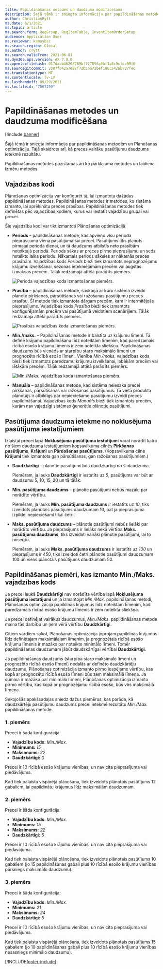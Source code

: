```yaml
---
title: Papildināšanas metodes un daudzuma modificēšana
description: Šajā tēmā ir sniegta informācija par papildināšanas metodēm un Plānošanas optimizāciju. Tajā skaidrots arī, kā preces vairāku pasūtījumu daudzums ietekmē rezultātu.
author: ChristianRytt
ms.date: 6/1/2021
ms.topic: article
ms.search.form: ReqGroup, ReqItemTable, InventItemOrderSetup
audience: Application User
ms.reviewer: kamaybac
ms.search.region: Global
ms.author: crytt
ms.search.validFrom: 2021-06-01
ms.dyn365.ops.version: AX 7.0.0
ms.openlocfilehash: 017dabb46265769bf727056a9bf1a8c0cfdc99f6
ms.sourcegitcommit: 3b87f042a7e97f72b5aa73bef186c5426b937fec
ms.translationtype: MT
ms.contentlocale: lv-LV
ms.lasthandoff: 09/29/2021
ms.locfileid: "7567299"
---
```

# <a name="replenishment-methods-and-quantity-modification"></a>Papildināšanas metodes un daudzuma modificēšana

[!include [banner](../../includes/banner.md)]

Šajā tēmā ir sniegta informācija par papildināšanas metodēm un Plānošanas optimizāciju. Tajā skaidrots arī, kā preces vairāku pasūtījumu daudzums ietekmē rezultātu.

Papildināšanas metodes pazīstamas arī kā pārklājuma metodes un laidiena izmēru metodes.

## <a name="coverage-codes"></a>Vajadzības kodi

Plānošanas optimizāciju var konfigurēt tā, lai izmantotu dažādas papildināšanas metodes. Papildināšanas metodes ir metodes, ko sistēma izmanto, lai aprēķinātu preces prasības. Papildināšanas metodes tiek definētas pēc vajadzības kodiem, kurus var iestatīt vajadzību grupai vai precei.

Šie vajadzību kodi var tikt izmantoti Plānošanas optimizācijā:

- **Periods** – papildināšanas metode, kas apvieno visu perioda pieprasījumu vienā pasūtījumā šai precei. Pasūtījums tiks plānots pirmajai perioda dienai, un tā daudzums atbilstīs neto prasībām noteiktajā periodā. Periods sākas ar preces pirmo pieprasījumu un sedz noteikto laika periodu. Nākamais periods sāksies ar nākamās preces prasībām. Vajadzības kods *Periods* bieži tiek izmantots neprognozējamu krājumu izvelkšanai, sezonas ietekmējamām precēm vai augstas izmaksas precēm. Tālāk redzamajā attēlā parādīts piemērs.

    ![Perioda vajadzības koda izmantošanas piemērs.](./media/coverage-code-period.png "Perioda vajadzības koda izmantošanas piemērs")

- **Prasība** – papildināšanas metode, saskaņā ar kuru sistēma izveido plānoto pirkšanas, pārsūtīšanas vai ražošanas pasūtījumu preces prasību. Šī metode tiek izmantota dārgam precēm, kam ir intermitējošs pieprasījums. Vajadzības kods *Prasība* bieži tiek izmantots konfigurējamām precēm vai pasūtījumā veidotiem scenārijiem. Tālāk redzamajā attēlā parādīts piemērs.

    ![Prasības vajadzības koda izmantošanas piemērs.](./media/coverage-code-requirement.png "Prasības vajadzības koda izmantošanas piemērs")

- **Min./maks.** – Papildināšanas metode ir balstīta uz krājumu līmeni. Tā definē krājumu papildināšanu līdz noteiktam līmenim, kad paredzamais rīcībā esošo krājumu līmenis ir zem noteikta sliekšņa. Papildināšanas daudzums būs vienāds ar starpību starp maksimālo līmeni un prognozēto rīcībā esošo līmeni. Vienība *Min./maks.* vajadzības kods bieži tiek izmantots paredzamu krājumu izvelkšanai, labākām precēm vai lētākām precēm. Tālāk redzamajā attēlā parādīts piemērs.

    ![Min./Maks. vajadzības koda izmantošanas piemērs.](./media/coverage-code-min-max.png "Min./Maks. vajadzības koda izmantošanas piemērs")

- **Manuāla** – papildināšanas metode, kad sistēma neiesaka precei pirkšanas, pārsūtīšanas vai ražošanas pasūtījumus. Tā vietā produkta plānotājs ir atbildīgs par nepieciešamo pasūtījumu izveidi preces papildināšanai. Vajadzības kods *Manuāls* bieži tiek izmantots precēm, kurām nav vajadzīgi sistēmas ģenerētie plānotie pasūtījumi.

## <a name="impact-of-the-order-quantity-from-default-order-settings"></a>Pasūtījuma daudzuma ietekme no noklusējuma pasūtījuma iestatījumiem

Izlaistai precei lapā **Noklusējuma pasūtījuma iestatījumi** varat norādīt katru no šiem daudzuma iestatījumiem kopsavilkuma cilnēs **Pirkšanas pasūtījums**, **Krājumi** un **Pārdošanas pasūtījums**. (Kopsavilkuma cilne **Krājumi** tiek izmantota gan pārsūtīšanas, gan ražošanas pasūtījumiem.)

- **Daudzkārtīgi** – plānotie pasūtījumi būs daudzkārtīgi no šī daudzuma.

    Piemēram, ja lauks **Daudzkārtīgi** ir iestatīts uz *5*, pasūtījums var būt ar daudzumu 5, 10, 15, 20 un tā tālāk.

- **Min. pasūtījuma daudzums** – plānotie pasūtījumi nebūs mazāki par norādīto vērtību.

    Piemēram, ja lauks **Min. pasūtījuma daudzums** ir iestatīts uz *10*, tiks izveidots plānotais pasūtījums daudzumam 10, pat ja pieprasījuma izpildei nepieciešami tikai četri.

- **Maks. pasūtījuma daudzums** – plānotie pasūtījumi nebūs lielāki par norādīto vērtību. Ja pieprasījums ir lielāks nekā vērtība **Maks. pasūtījuma daudzums**, tiks izveidoti vairāki plānotie pasūtījumi, lai to nosegtu.

    Piemēram, ja lauks **Maks. pasūtījuma daudzums** ir iestatīts uz *100* un pieprasījums ir 450, tiks izveidoti četri plānotie pasūtījumi daudzumam 100 un viens plānotais pasūtījums daudzumam 50.

## <a name="examples-of-replenishment-that-use-the-minmax-coverage-code"></a>Papildināšanas piemēri, kas izmanto Min./Maks. vajadzības kods

Ja precei laukā **Daudzkārtīgi** nav norādīta vērtība lapā **Noklusējuma pasūtījuma iestatījumi** un ja izmantojat *Min./Max.* papildināšanas metodi, Plānošanas optimizācija papildinās krājumus līdz noteiktam līmenim, kad paredzamais rīcībā esošo krājumu līmenis ir zem noteikta sliekšņa.

Ja precei definējat vairākus daudzumus, *Min./Maks.* papildināšanas metode maina tās darbību un ņem vērā vērtību **Daudzkārtīgi**.

Citiem vārdiem sakot, Plānošanas optimizācija joprojām papildinās krājumus līdz definētajam maksimālajam līmenim, ja prognozētais rīcībā esošo krājumu līmenis ir mazāks par noteikto minimālo līmeni. Tomēr papildināšanas daudzumam jābūt daudzkārtīgai vērtībai **Daudzkārtīgi**.

Ja papildināšanas daudzums (starpība starp maksimālo līmeni un prognozēto rīcībā esošo līmeni) nedalās ar definēto daudzkārtēju daudzumu, Plānošanas optimizācija izmanto pirmo iespējamo vērtību, kas kopā ar prognozēto rīcībā esošo līmeni būs zem maksimālā līmeņa. Ja summa ir mazāka par minimālo līmeni, Plānošanas optimizācija izmanto pirmo vērtību, kas kopā ar prognozējamu rīcībā esošo, būs virs maksimālā līmeņa.

Sekojošās apakšsadaļas sniedz dažus piemērus, kas parāda, kā daudzkārtēju pasūtījumu daudzums precei ietekmē rezultātu *Min./Max.* papildināšanas metode.

### <a name="example-1"></a>1. piemērs

Precei ir šāda konfigurācija:

- **Vajadzību kods:** *Min./Max.*
- **Minimums:** *15*
- **Maksimums:** *22*
- **Daudzkārtīgi:** *0*

Precei ir 10 rīcībā esošo krājumu vienības, un nav cita pieprasījuma vai piedāvājuma.

Kad tiek palaista vispārējā plānošana, tiek izveidots plānotais pasūtījums 12 gabaliem, lai papildinātu krājumus līdz maksimālām daudzumam.

### <a name="example-2"></a>2. piemērs

Precei ir šāda konfigurācija:

- **Vajadzību kods:** *Min./Max.*
- **Minimums:** *15*
- **Maksimums:** *22*
- **Daudzkārtīgi:** *5*

Precei ir 10 rīcībā esošo krājumu vienības, un nav cita pieprasījuma vai piedāvājuma.

Kad tiek palaista vispārējā plānošana, tiek izveidots plānotais pasūtījums 10 gabaliem (jo 15 papildināšanas gabali plus 10 rīcībā esošo krājumu vienības pārsniegs maksimālo daudzumu).

### <a name="example-3"></a>3. piemērs

Precei ir šāda konfigurācija:

- **Vajadzību kods:** *Min./Max.*
- **Minimums:** *21*
- **Maksimums:** *24*
- **Daudzkārtīgi:** *5*

Precei ir 10 rīcībā esošo krājumu vienības, un nav cita pieprasījuma vai piedāvājuma.

Kad tiek palaista vispārējā plānošana, tiek izveidots plānotais pasūtījums 15 gabaliem (jo 10 papildināšanas gabali plus 10 rīcībā esošo krājumu vienības nesasniegs minimālo daudzumu).

[!INCLUDE[footer-include](../../../includes/footer-banner.md)]
